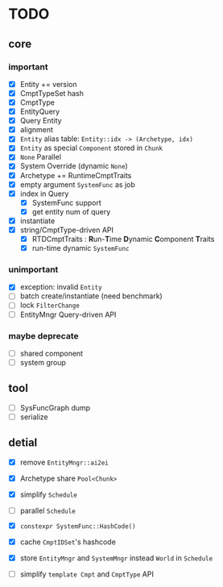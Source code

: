 # TODO

## core

### important

- [x] Entity += version
- [x] CmptTypeSet hash
- [x] CmptType
- [x] EntityQuery
- [x] Query Entity
- [x] alignment
- [x] `Entity` alias table: `Entity::idx -> (Archetype, idx)` 
- [x] `Entity` as special `Component` stored in `Chunk` 
- [x] `None` Parallel
- [x] System Override (dynamic `None`)
- [x] Archetype += RuntimeCmptTraits
- [x] empty argument `SystemFunc` as job
- [x] index in Query
  - [x] SystemFunc support
  - [x] get entity num of query
- [x] instantiate
- [x] string/CmptType-driven API
  - [x] RTDCmptTraits : **R**un-**T**ime **D**ynamic **C**omponent **T**raits
  - [x] run-time dynamic `SystemFunc` 

### unimportant

- [x] exception: invalid `Entity` 
- [ ] batch create/instantiate (need benchmark)
- [ ] lock `FilterChange` 
- [ ] EntityMngr Query-driven API

### maybe deprecate

- [ ] shared component
- [ ] system group

## tool

- [ ] SysFuncGraph dump
- [ ] serialize

## detial

- [x] remove `EntityMngr::ai2ei` 
- [x] Archetype share `Pool<Chunk>` 
- [x] simplify `Schedule` 
- [ ] parallel `Schedule` 
- [x] `constexpr SystemFunc::HashCode()` 
- [x] cache `CmptIDSet`'s hashcode
- [x] store `EntityMngr` and `SystemMngr` instead `World` in `Schedule` 
- [ ] simplify `template Cmpt` and `CmptType` API

